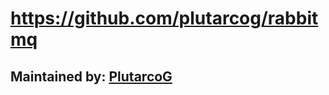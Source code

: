 # https://github.com/plutarcog/rabbitmq

## Maintained by: [PlutarcoG](https://github.com/plutarcog/rabbitmq)
